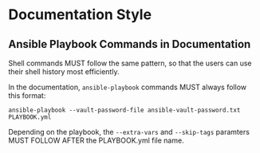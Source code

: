 # Documentation Style

## Ansible Playbook Commands in Documentation

Shell commands MUST follow the same pattern, so that the users can use their shell history most efficiently.

In the documentation, `ansible-playbook` commands MUST always follow this format:

```shell
ansible-playbook --vault-password-file ansible-vault-password.txt PLAYBOOK.yml
```

Depending on the playbook, the `--extra-vars` and `--skip-tags` paramters MUST FOLLOW AFTER the PLAYBOOK.yml file name.
